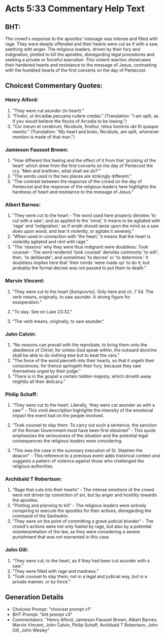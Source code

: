 # Acts 5:33 Commentary Help Text

## BHT:
The crowd's response to the apostles' message was intense and filled with rage. They were deeply offended and their hearts were cut as if with a saw, seething with anger. The religious leaders, driven by their fury and indignation, plotted to kill the apostles, disregarding legal procedures and seeking a private or forceful execution. This violent reaction showcases their hardened hearts and resistance to the message of Jesus, contrasting with the humbled hearts of the first converts on the day of Pentecost.

## Choicest Commentary Quotes:
### Henry Alford:
1. "They were cut asunder (in heart)." 
2. "Findor, ut Arcadiæ pecuaria rudere credas." (Translation: "I am split, as if you would believe the flocks of Arcadia to be lowing.") 
3. "Cor meum et cerebrum, Nicobule, finditur, Istius hominis ubi fit quaque mentio." (Translation: "My heart and brain, Nicobule, are split, whenever mention is made of that man.")

### Jamieson Fausset Brown:
1. "How different this feeling and the effect of it from that 'pricking of the heart' which drew from the first converts on the day of Pentecost the cry, 'Men and brethren, what shall we do?'" 
2. "The words used in the two places are strikingly different." 
3. "The contrast between the response of the crowd on the day of Pentecost and the response of the religious leaders here highlights the hardness of heart and resistance to the message of Jesus."

### Albert Barnes:
1. "They were cut to the heart - The word used here properly denotes 'to cut with a saw'; and as applied to the 'mind,' it means to be agitated with 'rage' and 'indignation,' as if wrath should seize upon the mind as a saw does upon wood, and tear it violently, or agitate it severely."
2. "When used in connection with 'the heart,' it means that the heart is violently agitated and rent with rage."
3. "The 'reasons' why they were thus indignant were doubtless: Took counsel - The word rendered 'took counsel' denotes commonly 'to will'; then, 'to deliberate'; and sometimes 'to decree' or 'to determine.' It doubtless implies here that 'their minds 'were made up' to do it; but probably the formal decree was not passed to put them to death."

### Marvin Vincent:
1. "They were cut to the heart [διεπριοντο]. Only here and ch. 7 54. The verb means, originally, to saw asunder. A strong figure for exasperation." 

2. "To slay. See on Luke 23:32." 

3. "The verb means, originally, to saw asunder."

### John Calvin:
1. "No reasons can prevail with the reprobate, to bring them unto the obedience of Christ; for unless God speak within, the outward doctrine shall be able to do nothing else but to beat the cars."
2. "The force of the word pierceth into their hearts, so that it urgeth their consciences; for thence springeth their fury, because they saw themselves urged by their judge."
3. "There is in the gospel a certain hidden majesty, which driveth away mightily all their delicacy."

### Philip Schaff:
1. "They were cut to the heart. Literally, ‘they were cut asunder as with a saw’" - This vivid description highlights the intensity of the emotional impact the event had on the people involved.

2. "Took counsel to slay them. To carry out such a sentence, the sanction of the Roman Government must have been first obtained" - This quote emphasizes the seriousness of the situation and the potential legal consequences the religious leaders were considering.

3. "This was the case in the summary execution of St. Stephen the deacon" - This reference to a previous event adds historical context and suggests a pattern of violence against those who challenged the religious authorities.

### Archibald T Robertson:
1. "Rage that cuts into their hearts" - The intense emotions of the crowd were not driven by conviction of sin, but by anger and hostility towards the apostles.
2. "Plotting and planning to kill" - The religious leaders were actively conspiring to execute the apostles for their actions, disregarding the command of the Sanhedrin.
3. "They were on the point of committing a grave judicial blunder" - The crowd's actions were not only fueled by rage, but also by a potential misinterpretation of the law, as they were considering a severe punishment that was not warranted in this case.

### John Gill:
1. "They were cut; to the heart, as if they had been cut asunder with a saw." 
2. "They were filled with rage and madness."
3. "Took counsel to slay them; not in a legal and judicial way, but in a private manner, or by force."


## Generation Details
- Choicest Prompt: "choicest prompt v1"
- BHT Prompt: "bht prompt v3"
- Commentators: "Henry Alford, Jamieson Fausset Brown, Albert Barnes, Marvin Vincent, John Calvin, Philip Schaff, Archibald T Robertson, John Gill, John Wesley"
